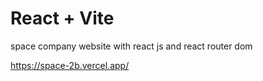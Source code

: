 # React + Vite

space company website with react js and react router dom

https://space-2b.vercel.app/
